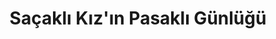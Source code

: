 ---
order: 1
title:  "Saçaklı Kız'ın Pasaklı Günlüğü"
img: "/assets/images/slides/9.jpg"
mobile-img: "/assets/images/slides/9m.jpg"
href: "#"
target: "" # _blank
---